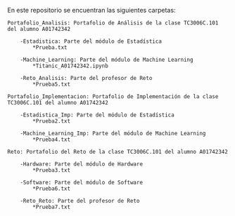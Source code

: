 En este repositorio se encuentran las siguientes carpetas:

    Portafolio_Analisis: Portafolio de Análisis de la clase TC3006C.101 del alumno A01742342
    
        -Estadistica: Parte del módulo de Estadística
            *Prueba.txt
            
        -Machine_Learning: Parte del módulo de Machine Learning
            *Titanic_A01742342.ipynb
            
        -Reto_Analisis: Parte del profesor de Reto
            *Prueba5.txt
            
    Portafolio_Implementacion: Portafolio de Implementación de la clase TC3006C.101 del alumno A01742342
    
        -Estadistica_Imp: Parte del módulo de Estadística
            *Prueba2.txt
            
        -Machine_Learning_Imp: Parte del módulo de Machine Learning
            *Prueba4.txt
            
    Reto: Portafolio del Reto de la clase TC3006C.101 del alumno A01742342
    
        -Hardware: Parte del módulo de Hardware
            *Prueba3.txt
            
        -Software: Parte del módulo de Software
            *Prueba6.txt
            
        -Reto_Reto: Parte del profesor de Reto
            *Prueba7.txt

